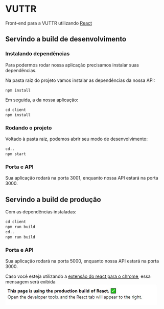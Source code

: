 # VUTTR

Front-end para a VUTTR utilizando [React](https://reactjs.org/)

## Servindo a build de desenvolvimento

### Instalando dependências
Para podermos rodar nossa aplicação precisamos instalar suas dependências.

Na pasta raiz do projeto vamos instalar as dependências da nossa API: 
```
npm install
```

Em seguida, a da nossa aplicação:
```
cd client
npm install
```

### Rodando o projeto
Voltado à pasta raiz, podemos abrir seu modo de desenvolvimento:
```
cd..
npm start
```

### Porta e API
Sua aplicação rodará na porta 3001, enquanto nossa API estará na porta 3000.


## Servindo a build de produção
Com as dependências instaladas:
```
cd client
npm run build
cd..
npm run build
```

### Porta e API
Sua aplicação rodará na porta 5000, enquanto nossa API estará na porta 3000.

Caso você esteja utilizando a [extensão do react para o chrome](https://chrome.google.com/webstore/detail/react-developer-tools/fmkadmapgofadopljbjfkapdkoienihi), essa mensagem será exibida ![React production build](react-build.jpg)
